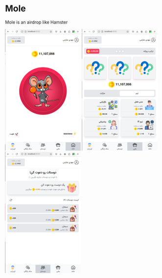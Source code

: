 # Mole

Mole is an airdrop like Hamster


<img src="doc/screenshot-2.png" width="49%" alt="Mole airdrop main menu"/>

<img src="doc/screenshot-3.png" width="49%" alt="Mole airdrop mine menu"/>

<img src="doc/screenshot-4.png" width="49%" alt="Mole airdrop friends menu"/>
